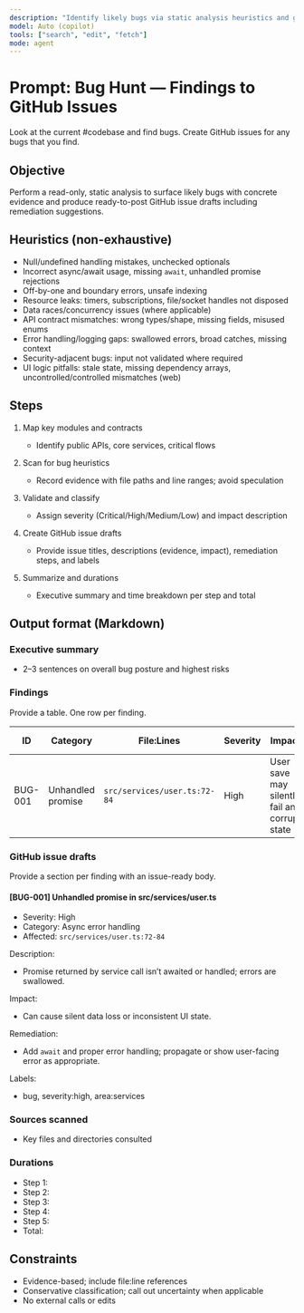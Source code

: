 ```yaml
---
description: "Identify likely bugs via static analysis heuristics and generate GitHub-issue-ready findings with remediation"
model: Auto (copilot)
tools: ["search", "edit", "fetch"]
mode: agent
---
```


# Prompt: Bug Hunt — Findings to GitHub Issues

Look at the current #codebase and find bugs. Create GitHub issues for any bugs that you find.

## Objective

Perform a read-only, static analysis to surface likely bugs with concrete evidence and produce ready-to-post GitHub issue drafts including remediation suggestions.

## Heuristics (non-exhaustive)

- Null/undefined handling mistakes, unchecked optionals
- Incorrect async/await usage, missing `await`, unhandled promise rejections
- Off-by-one and boundary errors, unsafe indexing
- Resource leaks: timers, subscriptions, file/socket handles not disposed
- Data races/concurrency issues (where applicable)
- API contract mismatches: wrong types/shape, missing fields, misused enums
- Error handling/logging gaps: swallowed errors, broad catches, missing context
- Security-adjacent bugs: input not validated where required
- UI logic pitfalls: stale state, missing dependency arrays, uncontrolled/controlled mismatches (web)

## Steps

1. Map key modules and contracts

   - Identify public APIs, core services, critical flows

2. Scan for bug heuristics

   - Record evidence with file paths and line ranges; avoid speculation

3. Validate and classify

   - Assign severity (Critical/High/Medium/Low) and impact description

4. Create GitHub issue drafts

   - Provide issue titles, descriptions (evidence, impact), remediation steps, and labels

5. Summarize and durations
   - Executive summary and time breakdown per step and total

## Output format (Markdown)

### Executive summary

- 2–3 sentences on overall bug posture and highest risks

### Findings

Provide a table. One row per finding.

| ID      | Category          | File:Lines                   | Severity | Impact                                        | Suggested fix                             |
| ------- | ----------------- | ---------------------------- | -------- | --------------------------------------------- | ----------------------------------------- |
| BUG-001 | Unhandled promise | `src/services/user.ts:72-84` | High     | User save may silently fail and corrupt state | Add missing await and catch; bubble error |

### GitHub issue drafts

Provide a section per finding with an issue-ready body.

#### [BUG-001] Unhandled promise in src/services/user.ts

- Severity: High
- Category: Async error handling
- Affected: `src/services/user.ts:72-84`

Description:

- Promise returned by service call isn’t awaited or handled; errors are swallowed.

Impact:

- Can cause silent data loss or inconsistent UI state.

Remediation:

- Add `await` and proper error handling; propagate or show user-facing error as appropriate.

Labels:

- bug, severity:high, area:services

### Sources scanned

- Key files and directories consulted

### Durations

- Step 1: <duration>
- Step 2: <duration>
- Step 3: <duration>
- Step 4: <duration>
- Step 5: <duration>
- Total: <duration>

## Constraints

- Evidence-based; include file:line references
- Conservative classification; call out uncertainty when applicable
- No external calls or edits
